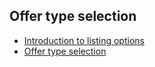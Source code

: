 ## Offer type selection

* [Introduction to listing options](https://docs.microsoft.com/azure/marketplace/determine-your-listing-type)
* [Offer type selection](#No-content-for-this-topic)

